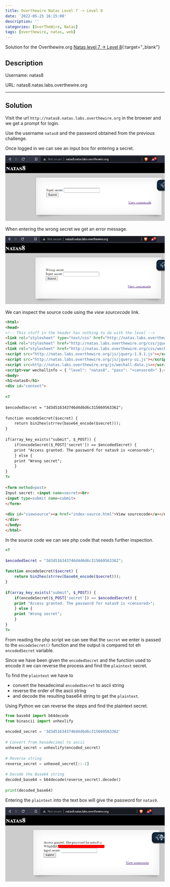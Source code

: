 ```yaml
---
title: Overthewire Natas Level 7 -> Level 8
date: '2022-05-25 16:15:00'
description: ''
categories: [OverTheWire, Natas]
tags: [overthewire, natas, web]
---
```


Solution for the Overthewire.org [Natas level 7 -> Level 8](https://overthewire.org/wargames/natas/natas8.html){:target="\_blank"}

## Description

Username: natas8

URL:      natas8.natas.labs.overthewire.org

---

## Solution

Visit the url `http://natas8.natas.labs.overthewire.org` in the browser and we get a prompt for login.

Use the username `natas8` and the password obtained from the previous challenge.

Once logged in we can see an input box for entering a secret.

![natas8 index page](/assets/img/overthewire/natas/natas08_index.png)

When entering the wrong secret we get an error message.

![natas8 wrong password](/assets/img/overthewire/natas/natas08_wrong.png)

We can inspect the source code using the *view sourcecode* link.

```html
<html>
<head>
<!-- This stuff in the header has nothing to do with the level -->
<link rel="stylesheet" type="text/css" href="http://natas.labs.overthewire.org/css/level.css">
<link rel="stylesheet" href="http://natas.labs.overthewire.org/css/jquery-ui.css" />
<link rel="stylesheet" href="http://natas.labs.overthewire.org/css/wechall.css" />
<script src="http://natas.labs.overthewire.org/js/jquery-1.9.1.js"></script>
<script src="http://natas.labs.overthewire.org/js/jquery-ui.js"></script>
<script src=http://natas.labs.overthewire.org/js/wechall-data.js></script><script src="http://natas.labs.overthewire.org/js/wechall.js"></script>
<script>var wechallinfo = { "level": "natas8", "pass": "<censored>" };</script></head>
<body>
<h1>natas8</h1>
<div id="content">

<?

$encodedSecret = "3d3d516343746d4d6d6c315669563362";

function encodeSecret($secret) {
    return bin2hex(strrev(base64_encode($secret)));
}

if(array_key_exists("submit", $_POST)) {
    if(encodeSecret($_POST['secret']) == $encodedSecret) {
    print "Access granted. The password for natas9 is <censored>";
    } else {
    print "Wrong secret";
    }
}
?>

<form method=post>
Input secret: <input name=secret><br>
<input type=submit name=submit>
</form>

<div id="viewsource"><a href="index-source.html">View sourcecode</a></div>
</div>
</body>
</html>
```

In the source code we can see php code that needs further inspection.

```php
<?

$encodedSecret = "3d3d516343746d4d6d6c315669563362";

function encodeSecret($secret) {
    return bin2hex(strrev(base64_encode($secret)));
}

if(array_key_exists("submit", $_POST)) {
    if(encodeSecret($_POST['secret']) == $encodedSecret) {
    print "Access granted. The password for natas9 is <censored>";
    } else {
    print "Wrong secret";
    }
}
?>
```

From reading the php script we can see that the `secret` we enter is passed to the `encodeSecret()` function and the output is compared tot eh `encodedSecret` variable.

Since we have been given the `encodedSecret` and the function used to encode it we can reverse the process and find the `plaintext` secret.

To find the `plaintext` we have to

* convert the hexadecimal `encodedSecret` to ascii string
* reverse the order of the ascii string
* and decode the resulting base64 string to get the `plaintext`.

Using Python we can reverse the steps and find the plaintext secret.

```python
from base64 import b64decode
from binascii import unhexlify

encoded_secret = '3d3d516343746d4d6d6c315669563362'

# Convert from hexadecimal to ascii
unhexed_secret = unhexlify(encoded_secret)

# Reverse string
reverse_secret = unhexed_secret[::-1]

# Decode the Base64 string
decoded_base64 = b64decode(reverse_secret).decode()

print(decoded_base64)
```

Entering the `plaintext` into the text box will give the password for `natas9`.

![natas8 password](/assets/img/overthewire/natas/natas08_password.png)
